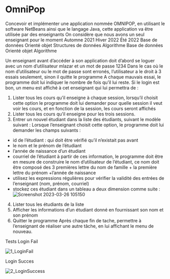 # OmniPop
Concevoir et implémenter une application nommée OMNIPOP, en utilisant le software NetBeans ainsi que le langage Java, cette application va être utilisée par des enseignants
On considère que nous avons un seul  enseignant pour le moment
Automne 2021	Hiver 2022	Été 2022
Base de données	Orienté objet	Structures de données
Algorithme	Base de données	Orienté objet
	Algorithme	

Un enseignant avant d’accéder à son application doit d’abord se loguer avec un nom d’utilisateur mlazar et un mot de passe 1234
Dans le cas où le nom d’utilisateur ou le mot de passe sont erronés, l’utilisateur a le droit à 3 essais seulement, sinon il quitte le programme
A chaque mauvais essai, le programme doit lui indiquer le nombre de fois qu’il lui reste.
Si le login est bon, un menu est affiché à cet enseignant qui lui permettra de :
1.	Lister tous les cours qu’il enseigne à chaque session, lorsqu’il choisit cette option le programme doit lui demander pour quelle session il veut voir les cours, et en fonction de la session, les cours seront affichés
2.	Lister tous les cours qu’il enseigne pour les trois sessions.
3.	Entrer un nouvel étudiant dans la liste des étudiants, suivant le modèle suivant :
Lorsque l’enseignant choisit cette option, le programme doit lui demander les champs suivants : 
-	id de l’étudiant : qui doit être vérifié qu’il n’existait pas avant
-	le nom et le prénom de l’étudiant
-	l’année de naissance d’un étudiant
-	courriel de l’étudiant
à partir de ces information, le programme doit être en mesure de construire
le nom d’utilisateur de l’étudiant, ce nom doit être composé des 3 premières lettre du nom de famille + la première lettre du prénom +l’année de naissance
-	utilisez les expressions régulières pour vérifier la validité des entrées de l’enseignant (nom, prénom, courriel)
-	stockez ces étudiant dans un tableau a deux dimension comme suite :
![Screenshot 2023-03-26 105150](https://user-images.githubusercontent.com/47845955/227784716-cfe1ba8b-d195-434e-9c81-2389822fb4af.png)
4.	Lister tous les étudiants de la liste
5.	Afficher les informations d’un étudiant donné en fournissant son nom et son prénom
6.	 Quitter le programme
Après chaque fin de tache, permettre à l’enseignant de réaliser une autre tâche, en lui affichant le menu de nouveau.

Tests
Login Fail

![1_LoginFail](https://user-images.githubusercontent.com/47845955/229269804-18b52a23-9568-452a-8642-73d782a818aa.png)

Login Succes

![2_LoginSuccess](https://user-images.githubusercontent.com/47845955/229269813-3cd9178e-2468-4630-b9e2-11126ebf8549.png)
